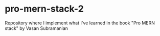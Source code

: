 # pro-mern-stack-2
Repository where I implement what I've learned in the book "Pro MERN stack" by Vasan Subramanian
